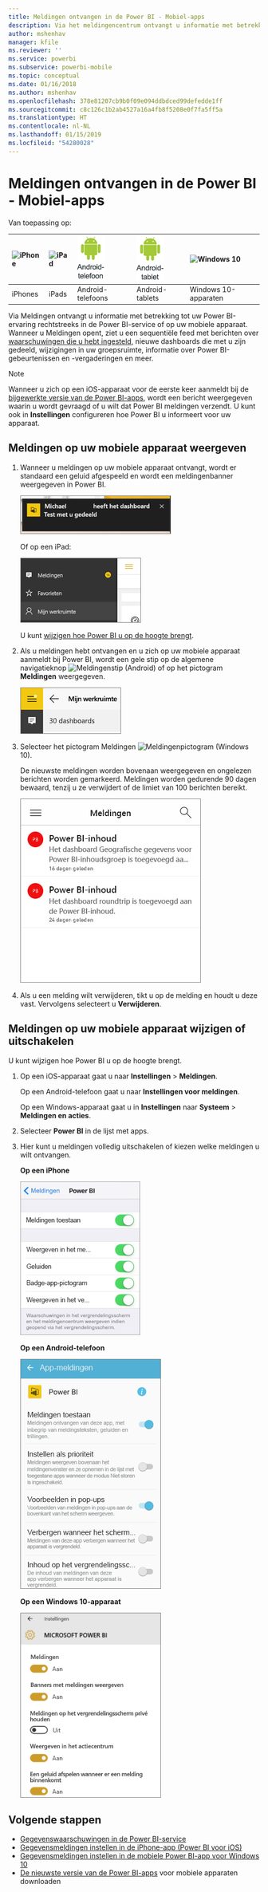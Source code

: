 ```yaml
---
title: Meldingen ontvangen in de Power BI - Mobiel-apps
description: Via het meldingencentrum ontvangt u informatie met betrekking tot uw Power BI-ervaring rechtstreeks op uw mobiele apparaat.
author: mshenhav
manager: kfile
ms.reviewer: ''
ms.service: powerbi
ms.subservice: powerbi-mobile
ms.topic: conceptual
ms.date: 01/16/2018
ms.author: mshenhav
ms.openlocfilehash: 378e81207cb9b0f09e094ddbdced99defedde1ff
ms.sourcegitcommit: c8c126c1b2ab4527a16a4fb8f5208e0f7fa5ff5a
ms.translationtype: HT
ms.contentlocale: nl-NL
ms.lasthandoff: 01/15/2019
ms.locfileid: "54280028"
---
```

# <a name="get-notifications-in-the-power-bi-mobile-apps"></a>Meldingen ontvangen in de Power BI - Mobiel-apps
Van toepassing op:

| ![iPhone](./media/mobile-apps-notification-center/iphone-logo-50-px.png) | ![iPad](./media/mobile-apps-notification-center/ipad-logo-50-px.png) | ![Android-telefoon](./media/mobile-apps-notification-center/android-phone-logo-50-px.png) | ![Android-tablet](./media/mobile-apps-notification-center/android-tablet-logo-50-px.png) | ![Windows 10](./media/mobile-apps-notification-center/win-10-logo-50-px.png) |
|:--- |:--- |:--- |:--- |:--- |
| iPhones |iPads |Android-telefoons |Android-tablets |Windows 10-apparaten |

Via Meldingen ontvangt u informatie met betrekking tot uw Power BI-ervaring rechtstreeks in de Power BI-service of op uw mobiele apparaat. Wanneer u Meldingen opent, ziet u een sequentiële feed met berichten over [waarschuwingen die u hebt ingesteld](mobile-set-data-alerts-in-the-mobile-apps.md), nieuwe dashboards die met u zijn gedeeld, wijzigingen in uw groepsruimte, informatie over Power BI-gebeurtenissen en -vergaderingen en meer.

> [!NOTE]
> Wanneer u zich op een iOS-apparaat voor de eerste keer aanmeldt bij de [bijgewerkte versie van de Power BI-apps](https://powerbi.microsoft.com/mobile/), wordt een bericht weergegeven waarin u wordt gevraagd of u wilt dat Power BI meldingen verzendt. U kunt ook in **Instellingen** configureren hoe Power BI u informeert voor uw apparaat. 
> 
> 

## <a name="view-notifications-on-your-mobile-device"></a>Meldingen op uw mobiele apparaat weergeven
1. Wanneer u meldingen op uw mobiele apparaat ontvangt, wordt er standaard een geluid afgespeeld en wordt een meldingenbanner weergegeven in Power BI.
   
   ![Meldingenbanner](./media/mobile-apps-notification-center/power-bi-mobile-notification-banner.png)
   
   Of op een iPad:
   
   ![Meldingen](./media/mobile-apps-notification-center/power-bi-ipad-notifications.png)
   
   U kunt [wijzigen hoe Power BI u op de hoogte brengt](mobile-apps-notification-center.md#change-or-turn-off-notifications-on-your-mobile-device).
2. Als u meldingen hebt ontvangen en u zich op uw mobiele apparaat aanmeldt bij Power BI, wordt een gele stip op de algemene navigatieknop ![Meldingenstip](./media/mobile-apps-notification-center/power-bi-android-menu-notifications-icon.png) (Android) of op het pictogram **Meldingen** weergegeven. 
   
   ![Meldingenstip](./media/mobile-apps-notification-center/power-bi-windows-10-notifications.png)
3. Selecteer het pictogram Meldingen ![Meldingenpictogram](./media/mobile-apps-notification-center/power-bi-windows-10-notification-icon.png) (Windows 10).
   
    De nieuwste meldingen worden bovenaan weergegeven en ongelezen berichten worden gemarkeerd. Meldingen worden gedurende 90 dagen bewaard, tenzij u ze verwijdert of de limiet van 100 berichten bereikt.
   
   ![Meldingenlijst in iOS](./media/mobile-apps-notification-center/power-bi-iphone-notifications-list.png)
4. Als u een melding wilt verwijderen, tikt u op de melding en houdt u deze vast. Vervolgens selecteert u **Verwijderen**.

## <a name="change-or-turn-off-notifications-on-your-mobile-device"></a>Meldingen op uw mobiele apparaat wijzigen of uitschakelen
U kunt wijzigen hoe Power BI u op de hoogte brengt.

1. Op een iOS-apparaat gaat u naar **Instellingen** > **Meldingen**. 
   
    Op een Android-telefoon gaat u naar **Instellingen voor meldingen**.
   
    Op een Windows-apparaat gaat u in **Instellingen** naar **Systeem** > **Meldingen en acties**.
2. Selecteer **Power BI** in de lijst met apps. 
3. Hier kunt u meldingen volledig uitschakelen of kiezen welke meldingen u wilt ontvangen.
   
    **Op een iPhone**
   
    ![Meldingen kiezen](./media/mobile-apps-notification-center/power-bi-notifications-iphone-settings.png)
   
    **Op een Android-telefoon**
   
    ![Meldingen kiezen](./media/mobile-apps-notification-center/power-bi-notifications-android-settings.png)

    **Op een Windows 10-apparaat**

    ![Meldingen kiezen](./media/mobile-apps-notification-center/power-bi-notifications-windows10-settings.png)

## <a name="next-steps"></a>Volgende stappen
* [Gegevenswaarschuwingen in de Power BI-service](../../service-set-data-alerts.md)
* [Gegevensmeldingen instellen in de iPhone-app (Power BI voor iOS)](mobile-set-data-alerts-in-the-mobile-apps.md)
* [Gegevensmeldingen instellen in de mobiele Power BI-app voor Windows 10](mobile-set-data-alerts-in-the-mobile-apps.md)
* [De nieuwste versie van de Power BI-apps](https://powerbi.microsoft.com/mobile/) voor mobiele apparaten downloaden

